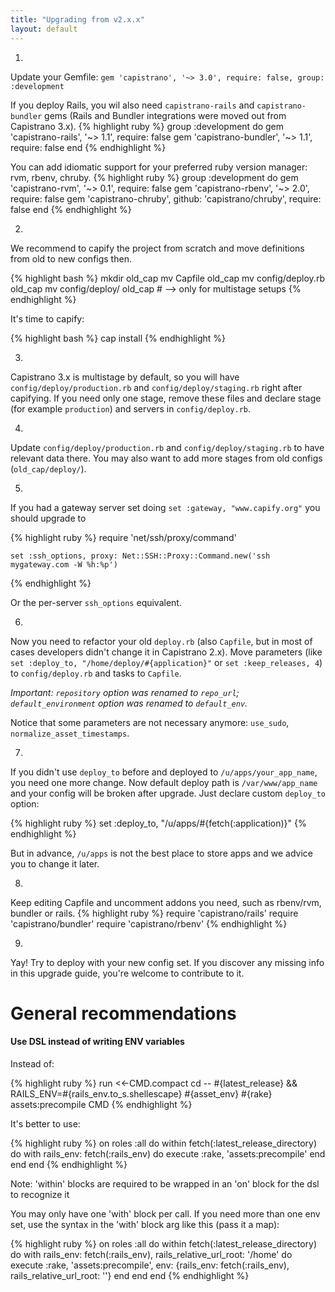 ```yaml
---
title: "Upgrading from v2.x.x"
layout: default
---
```


1.
  Update your Gemfile: `gem 'capistrano', '~> 3.0', require: false, group: :development`


  If you deploy Rails, you wil also need `capistrano-rails` and `capistrano-bundler` gems (Rails and Bundler integrations were moved out from Capistrano 3.x).
  {% highlight ruby %}
    group :development do
      gem 'capistrano-rails',   '~> 1.1', require: false
      gem 'capistrano-bundler', '~> 1.1', require: false
    end
  {% endhighlight %}

  You can add idiomatic support for your preferred ruby version manager: rvm, rbenv, chruby.
  {% highlight ruby %}
    group :development do
      gem 'capistrano-rvm',   '~> 0.1', require: false
      gem 'capistrano-rbenv', '~> 2.0', require: false
      gem 'capistrano-chruby', github: 'capistrano/chruby', require: false
    end
  {% endhighlight %}

2.
  We recommend to capify the project from scratch and move definitions from old to new configs then.

  {% highlight bash %}
    mkdir old_cap
    mv Capfile old_cap
    mv config/deploy.rb old_cap
    mv config/deploy/ old_cap # --> only for multistage setups
  {% endhighlight %}

  It's time to capify:

  {% highlight bash %}
    cap install
  {% endhighlight %}

3.
  Capistrano 3.x is multistage by default, so you will have `config/deploy/production.rb` and `config/deploy/staging.rb` right after capifying.
  If you need only one stage, remove these files and declare stage (for example `production`) and servers in `config/deploy.rb`.

4.
  Update `config/deploy/production.rb` and `config/deploy/staging.rb` to have relevant data there. You may also want to add more stages from old configs (`old_cap/deploy/`).

5.
  If you had a gateway server set doing `set :gateway, "www.capify.org"` you should upgrade to

  {% highlight ruby %}
    require 'net/ssh/proxy/command'

    set :ssh_options, proxy: Net::SSH::Proxy::Command.new('ssh mygateway.com -W %h:%p')
  {% endhighlight %}

  Or the per-server `ssh_options` equivalent.

6.
  Now you need to refactor your old `deploy.rb` (also `Capfile`, but in most of cases developers didn't change it in Capistrano 2.x). Move parameters (like `set :deploy_to, "/home/deploy/#{application}"` or `set :keep_releases, 4`) to `config/deploy.rb` and tasks to `Capfile`.

  *Important: `repository` option was renamed to `repo_url`; `default_environment` option was renamed to `default_env`.*


  Notice that some parameters are not necessary anymore: `use_sudo`, `normalize_asset_timestamps`.

7.
  If you didn't use `deploy_to` before and deployed to `/u/apps/your_app_name`, you need one more change. Now default deploy path is `/var/www/app_name` and your config will be broken after upgrade. Just declare custom `deploy_to` option:

  {% highlight ruby %}
    set :deploy_to, "/u/apps/#{fetch(:application)}"
  {% endhighlight %}

  But in advance, `/u/apps` is not the best place to store apps and we advice you to change it later.

8.
  Keep editing Capfile and uncomment addons you need, such as rbenv/rvm, bundler or rails.
  {% highlight ruby %}
    require 'capistrano/rails'
    require 'capistrano/bundler'
    require 'capistrano/rbenv'
  {% endhighlight %}

9.
  Yay! Try to deploy with your new config set. If you discover any missing info in this upgrade guide, you're welcome to contribute to it.

# General recommendations

#### Use DSL instead of writing ENV variables

Instead of:

{% highlight ruby %}
  run <<-CMD.compact
    cd -- #{latest_release} &&
    RAILS_ENV=#{rails_env.to_s.shellescape} #{asset_env} #{rake} assets:precompile
  CMD
{% endhighlight %}

It's better to use:

{% highlight ruby %}
  on roles :all do
    within fetch(:latest_release_directory) do
      with rails_env: fetch(:rails_env) do
        execute :rake, 'assets:precompile'
      end
    end
  end
{% endhighlight %}

Note: 'within' blocks are required to be wrapped in an 'on' block for the dsl to recognize it

You may only have one 'with' block per call. If you need more than one env set, use the syntax in the 'with' block arg like this (pass it a map):

{% highlight ruby %}
  on roles :all do
    within fetch(:latest_release_directory) do
      with rails_env: fetch(:rails_env), rails_relative_url_root: '/home' do
        execute :rake, 'assets:precompile', env: {rails_env: fetch(:rails_env), rails_relative_url_root: ''}
      end
    end
  end
{% endhighlight %}
